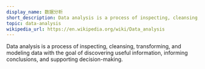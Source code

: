 ```yaml
---
display_name: 数据分析
short_description: Data analysis is a process of inspecting, cleansing, transforming, and modeling data.
topic: data-analysis
wikipedia_url: https://en.wikipedia.org/wiki/Data_analysis
---
```


Data analysis is a process of inspecting, cleansing, transforming, and modeling data with the goal of discovering useful information, informing conclusions, and supporting decision-making.
